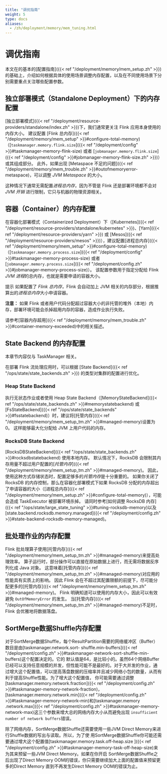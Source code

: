 ```yaml
---
title: "调优指南"
weight: 5
type: docs
aliases:
  - /zh/deployment/memory/mem_tuning.html
---
```

<!--
Licensed to the Apache Software Foundation (ASF) under one
or more contributor license agreements.  See the NOTICE file
distributed with this work for additional information
regarding copyright ownership.  The ASF licenses this file
to you under the Apache License, Version 2.0 (the
"License"); you may not use this file except in compliance
with the License.  You may obtain a copy of the License at

  http://www.apache.org/licenses/LICENSE-2.0

Unless required by applicable law or agreed to in writing,
software distributed under the License is distributed on an
"AS IS" BASIS, WITHOUT WARRANTIES OR CONDITIONS OF ANY
KIND, either express or implied.  See the License for the
specific language governing permissions and limitations
under the License.
-->

# 调优指南

本文在的基本的[配置指南]({{< ref "/deployment/memory/mem_setup.zh" >}})的基础上，介绍如何根据具体的使用场景调整内存配置，以及在不同使用场景下分别需要重点关注哪些配置参数。

<a name="configure-memory-for-standalone-deployment" />

## 独立部署模式（Standalone Deployment）下的内存配置

[独立部署模式]({{< ref "/deployment/resource-providers/standalone/index.zh" >}})下，我们通常更关注 Flink 应用本身使用的内存大小。
建议配置 [Flink 总内存]({{< ref "/deployment/memory/mem_setup" >}}#configure-total-memory)（[`taskmanager.memory.flink.size`]({{< ref "/deployment/config" >}}#taskmanager-memory-flink-size) 或者 [`jobmanager.memory.flink.size`]({{< ref "/deployment/config" >}}#jobmanager-memory-flink-size.zh" >}})）或其组成部分。
此外，如果出现 [Metaspace 不足的问题]({{< ref "/deployment/memory/mem_trouble.zh" >}}#outofmemoryerror-metaspace)，可以调整 *JVM Metaspace* 的大小。

这种情况下通常无需配置*进程总内存*，因为不管是 Flink 还是部署环境都不会对 *JVM 开销* 进行限制，它只与机器的物理资源相关。

<a name="configure-memory-for-containers" />

## 容器（Container）的内存配置

在容器化部署模式（Containerized Deployment）下（[Kubernetes]({{< ref "/deployment/resource-providers/standalone/kubernetes" >}})、[Yarn]({{< ref "/deployment/resource-providers/yarn" >}}) 或 [Mesos]({{< ref "/deployment/resource-providers/mesos" >}})），建议配置[进程总内存]({{< ref "/deployment/memory/mem_setup" >}}#configure-total-memory)（[`taskmanager.memory.process.size`]({{< ref "/deployment/config" >}}#taskmanager-memory-process-size) 或者 [`jobmanager.memory.process.size`]({{< ref "/deployment/config.zh" >}}#jobmanager-memory-process-size)）。
该配置参数用于指定分配给 Flink *JVM 进程*的总内存，也就是需要申请的容器大小。

<span class="label label-info">提示</span>
如果配置了 *Flink 总内存*，Flink 会自动加上 JVM 相关的内存部分，根据推算出的*进程总内存*大小申请容器。

<div class="alert alert-warning">
  <strong>注意：</strong> 如果 Flink 或者用户代码分配超过容器大小的非托管的堆外（本地）内存，部署环境可能会杀掉超用内存的容器，造成作业执行失败。
</div>

请参考[容器内存超用]({{< ref "/deployment/memory/mem_trouble.zh" >}}#container-memory-exceeded)中的相关描述。

<a name="configure-memory-for-state-backends" />

## State Backend 的内存配置

本章节内容仅与 TaskManager 相关。

在部署 Flink 流处理应用时，可以根据 [State Backend]({{< ref "/ops/state/state_backends.zh" >}}) 的类型对集群的配置进行优化。

### Heap State Backend

执行无状态作业或者使用 Heap State Backend（[MemoryStateBackend]({{< ref "/ops/state/state_backends.zh" >}}#memorystatebackend)
或 [FsStateBackend]({{< ref "/ops/state/state_backends" >}}#fsstatebackend)）时，建议将[托管内存]({{< ref "/deployment/memory/mem_setup_tm.zh" >}}#managed-memory)设置为 0。
这样能够最大化分配给 JVM 上用户代码的内存。

### RocksDB State Backend

[RocksDBStateBackend]({{< ref "/ops/state/state_backends.zh" >}}#rocksdbstatebackend) 使用本地内存。
默认情况下，RocksDB 会限制其内存用量不超过用户配置的[*托管内存*]({{< ref "/deployment/memory/mem_setup_tm.zh" >}}#managed-memory)。
因此，使用这种方式存储状态时，配置足够多的*托管内存*是十分重要的。
如果你关闭了 RocksDB 的内存控制，那么在容器化部署模式下如果 RocksDB 分配的内存超出了申请容器的大小（[进程总内存]({{< ref "/deployment/memory/mem_setup.zh" >}}#configure-total-memory)），可能会造成 TaskExecutor 被部署环境杀掉。
请同时参考[如何调整 RocksDB 内存]({{< ref "/ops/state/large_state_tuning" >}}#tuning-rocksdb-memory)以及 [state.backend.rocksdb.memory.managed]({{< ref "/deployment/config.zh" >}}#state-backend-rocksdb-memory-managed)。

<a name="configure-memory-for-batch-jobs" />

## 批处理作业的内存配置

Flink 批处理算子使用[托管内存]({{< ref "/deployment/memory/mem_setup_tm.zh" >}}#managed-memory)来提高处理效率。
算子运行时，部分操作可以直接在原始数据上进行，而无需将数据反序列化成 Java 对象。
这意味着[托管内存]({{< ref "/deployment/memory/mem_setup_tm.zh" >}}#managed-memory)对应用的性能具有实质上的影响。
因此 Flink 会在不超过其配置限额的前提下，尽可能分配更多的[托管内存]({{< ref "/deployment/memory/mem_setup_tm.zh" >}}#managed-memory)。
Flink 明确知道可以使用的内存大小，因此可以有效避免 `OutOfMemoryError` 的发生。
当[托管内存]({{< ref "/deployment/memory/mem_setup_tm.zh" >}}#managed-memory)不足时，Flink 会优雅地将数据落盘。

## SortMerge数据Shuffle内存配置

对于SortMerge数据Shuffle，每个ResultPartition需要的网络缓冲区（Buffer）数目是由[taskmanager.network.sort-
shuffle.min-buffers]({{< ref "/deployment/config.zh" >}}#taskmanager-network-sort-shuffle-min-buffers)这个配置决定的。它的
默认值是64，是比较小的。虽然64个网络Buffer已经可以支持任意规模的并发，但性能可能不是最好的。对于大并发的作业，通
过增大这个配置值，可以提高落盘数据的压缩率并且减少网络小包的数量，从而有利于提高Shuffle性能。为了增大这个配置值，
你可能需要通过调整[taskmanager.memory.network.fraction]({{< ref "/deployment/config.zh" >}}#taskmanager-memory-network-fraction)，
[taskmanager.memory.network.min]({{< ref "/deployment/config.zh" >}}#taskmanager-memory-network-min)和[taskmanager.memory
.network.max]({{< ref "/deployment/config.zh" >}}#taskmanager-memory-network-max)这三个参数来增大总的网络内存大小从而避免出现
`insufficient number of network buffers`错误。

除了网络内存，SortMerge数据Shuffle还需要使用一些JVM Direct Memory来进行Shuffle数据的写出与读取。所以，为了使
用SortMerge数据Shuffle你可能还需要通过增大这个配置值[taskmanager.memory.task.off-heap.size
]({{< ref "/deployment/config.zh" >}}#taskmanager-memory-task-off-heap-size)来为其来预留一些JVM Direct Memory。如果在你开启
SortMerge数据Shuffle之后出现了Direct Memory OOM的错误，你只需要继续加大上面的配置值来预留更多的Direct Memory
直到不再发生Direct Memory OOM的错误为止。
